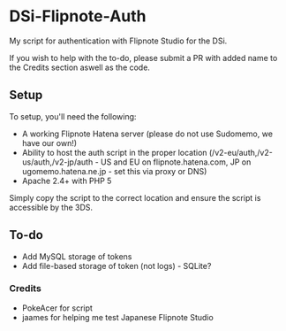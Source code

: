 # DSi-Flipnote-Auth
My script for authentication with Flipnote Studio for the DSi.

If you wish to help with the to-do, please submit a PR with added name to the Credits section aswell as the code.

## Setup

To setup, you'll need the following:
* A working Flipnote Hatena server (please do not use Sudomemo, we have our own!)
* Ability to host the auth script in the proper location (/v2-eu/auth,/v2-us/auth,/v2-jp/auth - US and EU on flipnote.hatena.com, JP on ugomemo.hatena.ne.jp - set this via proxy or DNS)
* Apache 2.4+ with PHP 5

Simply copy the script to the correct location and ensure the script is accessible by the 3DS.

## To-do
* Add MySQL storage of tokens
* Add file-based storage of token (not logs) - SQLite?

### Credits
* PokeAcer for script
* jaames for helping me test Japanese Flipnote Studio

